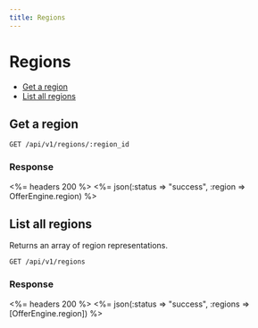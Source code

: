 ```yaml
---
title: Regions
---
```


# Regions

* [Get a region](/v1/regions/#get-a-region)
* [List all regions](/v1/regions/#list-all-regions)


## Get a region

    GET /api/v1/regions/:region_id

### Response

<%= headers 200 %>
<%= json(:status => "success", :region => OfferEngine.region) %>


## List all regions
Returns an array of region representations.

    GET /api/v1/regions

### Response

<%= headers 200 %>
<%= json(:status => "success", :regions => [OfferEngine.region]) %>
